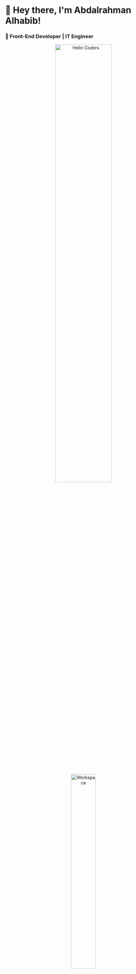 # 👋 Hey there, I'm Abdalrahman Alhabib!

### 🚀 Front-End Developer | IT Engineer
<div align="center" width="50">
<img src="https://github.com/SP-XD/SP-XD/blob/main/images/hellocoders_rounded.gif?raw=true" href="https://github.com/sp-xd" alt="Hello Coders" width="60%"/> <br>
<img src="https://github.com/SP-XD/SP-XD/blob/main/images/dev-working_rounded.gif?raw=true" href="https://github.com/sp-xd" alt="Workspace"  width="40%"/><br>
</div>
I'm a passionate front-end programmer with expertise in **HTML**, **CSS**, and **JavaScript**. I also have knowledge of **C++** and **Java**, allowing me to dive deeper into software development. My goal is to craft beautiful, high-performing web experiences.

---

### 🛠️ Technologies & Tools I Use:

![HTML5](https://img.shields.io/badge/HTML5-E34F26?style=flat&logo=html5&logoColor=white)
![CSS3](https://img.shields.io/badge/CSS3-1572B6?style=flat&logo=css3&logoColor=white)
![JavaScript](https://img.shields.io/badge/JavaScript-323330?style=flat&logo=javascript&logoColor=F7DF1E)
![C++](https://img.shields.io/badge/C%2B%2B-00599C?style=flat&logo=c%2B%2B&logoColor=white)
![Java](https://img.shields.io/badge/Java-ED8B00?style=flat&logo=java&logoColor=white)
![Git](https://img.shields.io/badge/Git-E44C30?style=flat&logo=git&logoColor=white)
![VS Code](https://img.shields.io/badge/Visual_Studio_Code-0078D4?style=flat&logo=visual%20studio%20code&logoColor=white)
![GNU/Linux](https://img.shields.io/badge/Linux-FCC624?style=flat&logo=linux&logoColor=black)

---

### 💡 What I'm working on:
- Building dynamic and responsive front-end applications.
- Exploring more in **React** and modern web technologies.
- Improving my C++ & Java programming skills.
- Learning new techniques to optimize UI/UX.

---

### 📬 Get in Touch:
- **LinkedIn:** [Your Profile Link Here]
- **GitHub:** [Your GitHub Profile]
- **Email:** [Your Email Here]

---

### 🏆 Fun Fact:
Did you know? The first website was created by Tim Berners-Lee in **1991**.

---

Thanks for visiting! 😃
